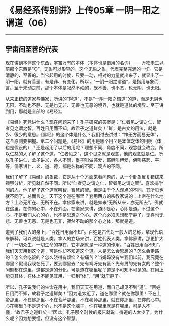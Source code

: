 # 《易经系传别讲》上传05章 一阴一阳之谓道（06）

------

## 宇宙间至善的代表

现在讲到本体这个东西，宇宙万有的本体（本体也是借用的名词）——万物未生以前那个东西是“○”，无象可以形容的。这个无象之象，代表完整完满的一切。它是清静的、至善的。当它起用的时候，只要一动，相对的力量就出来了，就显出了一阴一阳，就有善恶、有是非、有变化。所以，“一阴一阳之谓道”，是指用与象而言。至于未动之前，那个本体是寂然不动的，既不善、也不恶，也无阴、也无阳。

从来正统的道家与佛家，所讲的“得道”，不是“一阴一阳之谓道”的道，而是无阴也无阳、不动也不静、无是也无非、无善也无恶的境界，也就是道体的境界。至于讲到用，那就是全部的《易经》。

《易经》究竟讲什么？现在问题来了！孔子研究的答案是：“仁者见之谓之仁，智者见之谓之智，百姓日用而不知，故君子之道鲜矣！”鲜，是古文的用法，就是少、很少的意思。《易经》的这个体是什么？我们过去讲过：“神无方而易无体”，这个原则要把握。第二个问题是，《易经》的用是哪个用？是本体之体的用呢（体也是假设的）？还是起用了以后的用呢？理想不同、角度不同，观念就会改变。所以仁慈的人了解了这个道，“仁者见之”，这个见之就是观念，他的观念就是仁。所以孔子讲仁，孟子讲义，各人不同，墨子叫做兼爱，耶稣叫博爱，佛叫慈悲、平等，儒家讲仁、义、道、德，都是名称的不同、观点的不同。

我们了解了《易经》的象数，它是从十个方面来看问题的，从一个卦象反复错综来观察分析，所见就自然不同。所以“仁者见之谓之仁，智者见之谓之智”。喜欢搞学问的人，他了解了这个道就叫智，智慧的智。但是由于个人观点的不同，其所见也就不同了。总而言之，天下这个道在哪里？套用西方的宗教家说的：上帝在什么地方？上帝无所在、无所不在。拿佛家来讲，就是如来“无所从来，亦无所去”。佛就在这里，在你的心中，不在外面。在道家来讲，道即是心，心即是道。不过这个心，不是我们人心的心，也不是思想之个心。这个心必须思想都宁静了，无喜也无悲、无善也无恶、无是也无非，寂然不动的那个心之体，那就是道。

道到了我们人的身上，“百姓日用而不知”。百姓是古代对一般人的总称，拿现代语来解释，可以说就是人类。拿人的立场来讲，百姓代表人类，拿佛家讲，那更扩大了！一切众生、一切生命的存在，它本身就是一种道的作用。“百姓日用而不知”，我们天天用到这个道，可是你却不知道这个道。人是怎么会思想的？怎么会走路的？怎么会吃饭的？怎么晓得有烦恼？有痛苦？当妈妈没有生我们以前，我究竟在哪里？假设我现在死了，要到哪里去？先有鸡呀先有蛋？先有男的先有女的？整个问题都在这里，这都是道的分化。可是道在哪里呢？道是不可知不可见的。在用上能见其体，在体上不能见其用，一归到“体”，“用”就宁静了。

所以，孔子说我们的生命在用中，我们天天在用道，而自己却见不到“道”。“百姓日用而不知，故君子之道鲜矣！”因为道太近了，道在哪里？就在你那里！不在上帝那里、不在佛那里、不在菩萨那里、不在老师那里，就在你那里，在你的心中。心在哪里？不是这个心，也不是这个脑子，你在哪里就是在哪里，可是人不懂，“故君子之道鲜矣！”因此，孔子那个时候的报告就说：得道的人太少了。为什么呢？因为想要懂，但没有这个智慧。